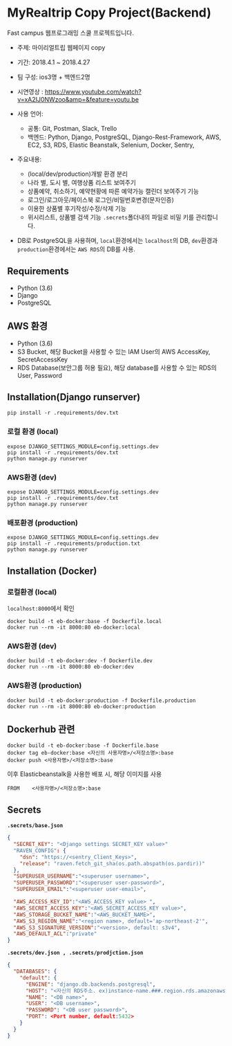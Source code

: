 # MyRealtrip Copy Project(Backend)

Fast campus 웹프로그래밍 스쿨 프로젝트입니다.
- 주제: 마이리얼트립 웹페이지 copy 
- 기간: 2018.4.1 ~ 2018.4.27
- 팀 구성: ios3명 + 백엔드2명
- 시연영상 : https://www.youtube.com/watch?v=xA2IJ0NWzoo&amp=&feature=youtu.be
- 사용 언어:
    - 공통: Git, Postman, Slack, Trello
    - 백엔드: Python, Django, PostgreSQL, Django-Rest-Framework, AWS, EC2, S3, RDS, Elastic
Beanstalk, Selenium, Docker, Sentry,
- 주요내용:
    - (local/dev/production)개발 환경 분리
    - 나라 별, 도시 별, 여행상품 리스트 보여주기
    - 상품예약, 취소하기, 예약현황에 따른 예약가능 캘린더 보여주기 기능
    - 로그인/로그아웃/페이스북 로그인/비밀번호변경(문자인증)
    - 이용한 상품별 후기작성/수정/삭제 기능
    - 위시리스트, 상품별 검색 기능
    `.secrets`폴더내의 파일로 비밀 키를 관리합니다.

- DB로 PostgreSQL을 사용하며, `local`환경에서는 `localhost`의 DB, `dev`환경과 `production`환경에서는 `AWS RDS`의 DB를 사용.

## Requirements

- Python (3.6)
- Django
- PostgreSQL

## AWS 환경
- Python (3.6)
- S3 Bucket, 해당 Bucket을 사용할 수 있는 IAM User의 AWS AccessKey, SecretAccessKey
- RDS Database(보안그룹 허용 필요), 해당 database를 사용할 수 있는 RDS의 User, Password

## Installation(Django runserver)

```
pip install -r .requirements/dev.txt
```

### 로컬 환경 (local)

```
expose DJANGO_SETTINGS_MODULE=config.settings.dev
pip install -r .requirements/dev.txt
python manage.py runserver

```

### AWS환경 (dev)

```
expose DJANGO_SETTINGS_MODULE=config.settings.dev
pip install -r .requirements/dev.txt
python manage.py runserver

```

### 배포환경 (production)

```
expose DJANGO_SETTINGS_MODULE=config.settings.dev
pip install -r .requirements/production.txt
python manage.py runserver

```

## Installation (Docker)

### 로컬환경 (local)
`localhost:8000`에서 확인

```
docker build -t eb-docker:base -f Dockerfile.local
docker run --rm -it 8000:80 eb-docker:local
```

### AWS환경 (dev)

```
docker build -t eb-docker:dev -f Dockerfile.dev
docker run --rm -it 8000:80 eb-docker:dev
```

### AWS환경 (production)

```
docker build -t eb-docker:production -f Dockerfile.production
docker run --rm -it 8000:80 eb-docker:production
```

## Dockerhub 관련

```
docker build -t eb-docker:base -f Dockerfile.base
docker tag eb-docker:base <자신의 사용자명>/<저장소명>:base
docker push <사용자명>/<저장소명>:base
```
이후 Elasticbeanstalk을 사용한 배포 시, 해당 이미지를 사용

```docker file
FROM    <사용자명>/<저장소명>:base
```

## Secrets

**`.secrets/base.json`**

```json
{
  "SECRET_KEY": "<Django settings SECRET_KEY value>"
  "RAVEN_CONFIG": {
    "dsn": "https://<sentry_Client_Keys>",
    "release": "raven.fetch_git_sha(os.path.abspath(os.pardir))"
  },
  "SUPERUSER_USERNAME":"<superuser username>",
  "SUPERUSER_PASSWORD":"<superuser user-password>",
  "SUPERUSER_EMAIL":"<superuser user-email>",

  "AWS_ACCESS_KEY_ID":"<AWS_ACCESS_KEY value> ",
  "AWS_SECRET_ACCESS_KEY":"<AWS_SECRET_ACCESS_KEY value>",
  "AWS_STORAGE_BUCKET_NAME":"<AWS_BUCKET_NAME>",
  "AWS_S3_REGION_NAME":"<region name>, default='ap-northeast-2'",
  "AWS_S3_SIGNATURE_VERSION":"<version>, default: s3v4",
  "AWS_DEFAULT_ACL":"private"
}

```

**`.secrets/dev.json , .secrets/prodjction.json`**

```json
{
  "DATABASES": {
    "default": {
      "ENGINE": "django.db.backends.postgresql",
      "HOST": "<자신의 RDS주소. ex)instance-name.###.region.rds.amazonaws.com>",
      "NAME": "<DB name>",
      "USER": "<DB username>",
      "PASSWORD": "<DB user password>",
      "PORT": <Port number, default:5432>
    }
  }
}
```